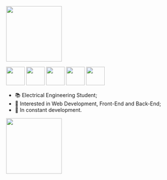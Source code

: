 <img src="https://user-images.githubusercontent.com/59835970/194390438-f577f447-6ed0-47f2-a3de-093bca173e7c.jpeg" height="150" align=center>

<img src="https://cdn.jsdelivr.net/gh/devicons/devicon/icons/python/python-original-wordmark.svg" height="50"/> <img src="https://cdn.jsdelivr.net/gh/devicons/devicon/icons/javascript/javascript-original.svg" height="50"/> <img src="https://cdn.jsdelivr.net/gh/devicons/devicon/icons/html5/html5-original-wordmark.svg" height="50"/> <img src="https://cdn.jsdelivr.net/gh/devicons/devicon/icons/css3/css3-original-wordmark.svg" height="50"/> <img src="https://cdn.jsdelivr.net/gh/devicons/devicon/icons/c/c-original.svg" height="50"/>
          

          

- 📚 Electrical Engineering Student;
- 👀 Interested in Web Development, Front-End and Back-End;
- 🌱 In constant development.


<div>
<a href="linkedin.com/in/joão-pedro-klein-2a9541178/" target="_blank"><img src="https://cdn.jsdelivr.net/gh/devicons/devicon/icons/linkedin/linkedin-original-wordmark.svg" height="150" target="_blank"></a>
</div>
